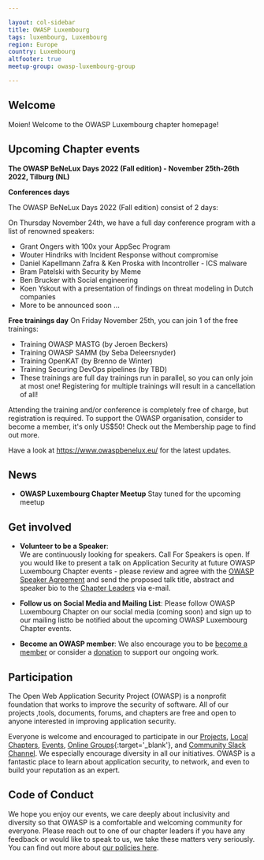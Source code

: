```yaml
---

layout: col-sidebar
title: OWASP Luxembourg 
tags: luxembourg, Luxembourg
region: Europe
country: Luxembourg
altfooter: true
meetup-group: owasp-luxembourg-group

---
```


<!-- rebuild 01 -->

## Welcome
Moien! Welcome to the OWASP Luxembourg chapter homepage!

## Upcoming Chapter events

**The OWASP BeNeLux Days 2022 (Fall edition) - November 25th-26th 2022, Tilburg (NL)**

**Conferences days**

The OWASP BeNeLux Days 2022 (Fall edition) consist of 2 days:

On Thursday November 24th, we have a full day conference program with a list of renowned speakers:

* Grant Ongers with 100x your AppSec Program
* Wouter Hindriks with Incident Response without compromise
* Daniel Kapellmann Zafra & Ken Proska with Incontroller - ICS malware
* Bram Patelski with Security by Meme
* Ben Brucker with Social engineering
* Koen Yskout with a presentation of findings on threat modeling in Dutch companies
* More to be announced soon ...

**Free trainings day**
On Friday November 25th, you can join 1 of the free trainings:

* Training OWASP MASTG (by Jeroen Beckers)
* Training OWASP SAMM (by Seba Deleersnyder)
* Training OpenKAT (by Brenno de Winter)
* Training Securing DevOps pipelines (by TBD)
* These trainings are full day trainings run in parallel, so you can only join at most one! Registering for multiple trainings will result in a cancellation of all!

Attending the training and/or conference is completely free of charge, but registration is required. To support the OWASP organisation, consider to become a member, it's only US$50! Check out the Membership page to find out more.

Have a look at https://www.owaspbenelux.eu/ for the latest updates.



## News
* **OWASP Luxembourg Chapter Meetup** Stay tuned for the upcoming meetup




## Get involved
* **Volunteer to be a Speaker**:    
  We are continuously looking for speakers. Call For Speakers is open. If you would like to present a talk on Application Security at future OWASP Luxembourg Chapter 
events - please review and agree with the [OWASP Speaker Agreement](https://owasp.org/www-policy/) and send the proposed talk title, abstract and speaker bio to the [Chapter Leaders](leaders.md) via e-mail.
  
* **Follow us on Social Media and Mailing List**: 
Please follow OWASP Luxembourg Chapter on our social media (coming soon) and sign up to our mailing listto be notified about the upcoming OWASP Luxembourg Chapter events.
 
* **Become an OWASP member**:
  We also encourage you to be [become a member](/membership) or consider a [donation](/donate) to support our ongoing work.
  
## Participation
The Open Web Application Security Project (OWASP) is a nonprofit foundation that works to improve the security of software. All of our projects ,tools, documents, forums, and chapters are free and open to anyone interested in improving application security.

Everyone is welcome and encouraged to participate in our [Projects](/projects), [Local Chapters](/chapters), [Events](/events), [Online Groups](https://groups.google.com/a/owasp.com/){:target='_blank'}, and [Community Slack Channel](https://owasp.slack.com/). We especially encourage diversity in all our initiatives. OWASP is a fantastic place to learn about application security, to network, and even to build your reputation as an expert. 

## Code of Conduct
We hope you enjoy our events, we care deeply about inclusivity and diversity so that OWASP is a comfortable and welcoming community for everyone. Please reach out to one of our chapter leaders if you have any feedback or would like to speak to us, we take these matters very seriously. You can find out more about [our policies here](https://owasp.org/www-policy/operational/code-of-conduct).
